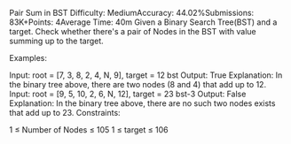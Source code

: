 Pair Sum in BST
Difficulty: MediumAccuracy: 44.02%Submissions: 83K+Points: 4Average Time: 40m
Given a Binary Search Tree(BST) and a target. Check whether there's a pair of Nodes in the BST with value summing up to the target. 

Examples:

Input: root = [7, 3, 8, 2, 4, N, 9], target = 12
       bst
Output: True
Explanation: In the binary tree above, there are two nodes (8 and 4) that add up to 12.
Input: root = [9, 5, 10, 2, 6, N, 12], target = 23
          bst-3
Output: False
Explanation: In the binary tree above, there are no such two nodes exists that add up to 23.
Constraints:

1 ≤ Number of Nodes ≤ 105
1 ≤ target ≤ 106

